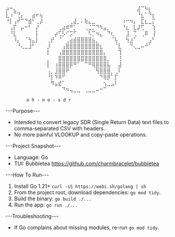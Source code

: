 ⡴⠒⣄⠀⠀⠀⠀⠀⠀⠀⠀⠀⠀⠀⠀⠀⠀⠀⠀⠀⠀⠀⠀⠀⠀⠀⠀⠀⠀⠀⠀⠀⠀⠀⠀⣼⠉⠳⡆⠀
⣇⠰⠉⢙⡄⠀⠀⣴⠖⢦⠀⠀⠀⠀⠀⠀⠀⠀⠀⠀⠀⠀⠀⠀⠀⠀⠀⠀⠀⠀⠀⠀⠀⠀⠀⠘⣆⠁⠙⡆
⠘⡇⢠⠞⠉⠙⣾⠃⢀⡼⠀⠀⠀⠀⠀⠀⠀⢀⣼⡀⠄⢷⣄⣀⠀⠀⠀⠀⠀⠀⠀⠰⠒⠲⡄⠀⣏⣆⣀⡍
⠀⢠⡏⠀⡤⠒⠃⠀⡜⠀⠀⠀⠀⠀⢀⣴⠾⠛⡁⠀⠀⢀⣈⡉⠙⠳⣤⡀⠀⠀⠀⠘⣆⠀⣇⡼⢋⠀⠀⢱
⠀⠘⣇⠀⠀⠀⠀⠀⡇⠀⠀⠀⠀⡴⢋⡣⠊⡩⠋⠀⠀⠀⠣⡉⠲⣄⠀⠙⢆⠀⠀⠀⣸⠀⢉⠀⢀⠿⠀⢸
⠀⠀⠸⡄⠀⠈⢳⣄⡇⠀⠀⢀⡞⠀⠈⠀⢀⣴⣾⣿⣿⣿⣿⣦⡀⠀⠀⠀⠈⢧⠀⠀⢳⣰⠁⠀⠀⠀⣠⠃
⠀⠀⠀⠘⢄⣀⣸⠃⠀⠀⠀⡸⠀⠀⠀⢠⣿⣿⣿⣿⣿⣿⣿⣿⣿⣆⠀⠀⠀⠈⣇⠀⠀⠙⢄⣀⠤⠚⠁⠀
⠀⠀⠀⠀⠀⠀⠀⠀⠀⠀⠀⡇⠀⠀⢠⣿⣿⣿⣿⣿⣿⣿⣿⣿⣿⣿⡄⠀⠀⠀⢹⠀⠀⠀⠀⠀⠀⠀⠀⠀
⠀⠀⠀⠀⠀⠀⠀⠀⠀⠀⠀⡀⠀⠀⣿⣿⣿⣿⣿⣿⣿⣿⣿⣿⣿⣿⣿⡀⠀⠀⢘⠀⠀⠀⠀⠀⠀⠀⠀⠀
⠀⠀⠀⠀⠀⠀⠀⠀⠀⠀⠀⡇⠀⢰⣿⣿⣿⡿⠛⠁⠀⠉⠛⢿⣿⣿⣿⣧⠀⠀⣼⠀⠀⠀⠀⠀⠀⠀⠀⠀
⠀⠀⠀⠀⠀⠀⠀⠀⠀⠀⠀⢠⡀⣸⣿⣿⠟⠀⠀⠀⠀⠀⠀⠀⢻⣿⣿⣿⡀⢀⠇⠀⠀⠀⠀⠀⠀⠀⠀⠀
⠀⠀⠀⠀⠀⠀⠀⠀⠀⠀⠀⠘⡇⠹⠿⠋⠀⠀⠀⠀⠀⠀⠀⠀⠀⠙⢿⡿⠁⡏⠀⠀⠀⠀⠀⠀⠀⠀⠀⠀
⠀⠀⠀⠀⠀⠀⠀⠀⠀⠀⠀⠀⠻⣤⣞⠁⠀⠀⠀⠀⠀⠀⠀⠀⠀⠀⢢⣀⣠⠇⠀⠀⠀⠀⠀⠀⠀⠀⠀⠀
⠀⠀⠀⠀⠀⠀⠀⠀⠀⠀⠀⠀⠀⠀⠀⠙⠲⢤⣀⣀⠀⢀⣀⣀⠤⠒⠉⠀⠀⠀⠀⠀⠀⠀⠀⠀⠀⠀⠀⠀⠀⠀⠀⠀⠀⠀

            o h - n o - s d r

---Purpose---
- Intended to convert legacy SDR (Single Return Data) text files to comma-separated CSV with headers.
- No more painful VLOOKUP and copy-paste operations.


---Project Snapshot---
- Language: Go
- TUI: Bubbletea https://github.com/charmbracelet/bubbletea

---How To Run---
1. Install Go 1.21+
`curl -sS https://webi.sh/golang | sh`
2. From the project root, download dependencies: `go mod tidy`.
3. Build the binary: `go build ./...`
4. Run the app: `go run ./...`

---Troubleshooting---
- If Go complains about missing modules, re-run `go mod tidy`.

